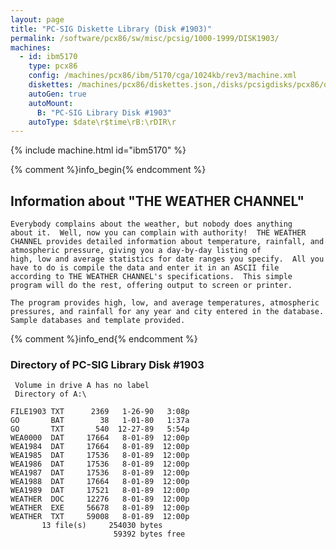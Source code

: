 ```yaml
---
layout: page
title: "PC-SIG Diskette Library (Disk #1903)"
permalink: /software/pcx86/sw/misc/pcsig/1000-1999/DISK1903/
machines:
  - id: ibm5170
    type: pcx86
    config: /machines/pcx86/ibm/5170/cga/1024kb/rev3/machine.xml
    diskettes: /machines/pcx86/diskettes.json,/disks/pcsigdisks/pcx86/diskettes.json
    autoGen: true
    autoMount:
      B: "PC-SIG Library Disk #1903"
    autoType: $date\r$time\rB:\rDIR\r
---
```


{% include machine.html id="ibm5170" %}

{% comment %}info_begin{% endcomment %}

## Information about "THE WEATHER CHANNEL"

    Everybody complains about the weather, but nobody does anything
    about it.  Well, now you can complain with authority!  THE WEATHER
    CHANNEL provides detailed information about temperature, rainfall, and
    atmospheric pressure, giving you a day-by-day listing of
    high, low and average statistics for date ranges you specify.  All you
    have to do is compile the data and enter it in an ASCII file
    according to THE WEATHER CHANNEL's specifications.  This simple
    program will do the rest, offering output to screen or printer.
    
    The program provides high, low, and average temperatures, atmospheric
    pressures, and rainfall for any year and city entered in the database.
    Sample databases and template provided.
{% comment %}info_end{% endcomment %}


### Directory of PC-SIG Library Disk #1903

     Volume in drive A has no label
     Directory of A:\

    FILE1903 TXT      2369   1-26-90   3:08p
    GO       BAT        38   1-01-80   1:37a
    GO       TXT       540  12-27-89   5:54p
    WEA0000  DAT     17664   8-01-89  12:00p
    WEA1984  DAT     17664   8-01-89  12:00p
    WEA1985  DAT     17536   8-01-89  12:00p
    WEA1986  DAT     17536   8-01-89  12:00p
    WEA1987  DAT     17536   8-01-89  12:00p
    WEA1988  DAT     17664   8-01-89  12:00p
    WEA1989  DAT     17521   8-01-89  12:00p
    WEATHER  DOC     12276   8-01-89  12:00p
    WEATHER  EXE     56678   8-01-89  12:00p
    WEATHER  TXT     59008   8-01-89  12:00p
           13 file(s)     254030 bytes
                           59392 bytes free
